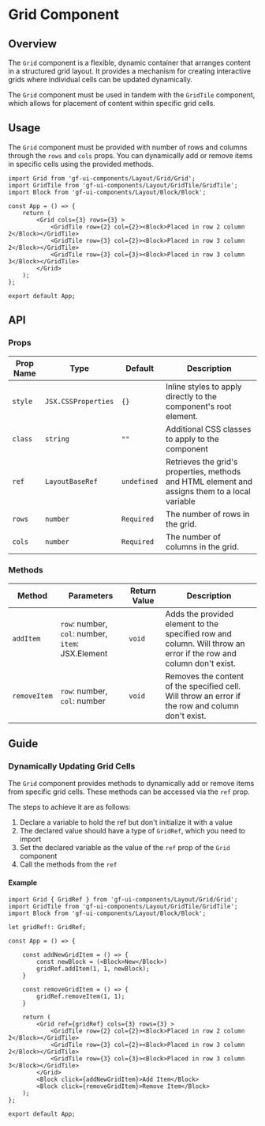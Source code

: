 # Grid Component

## Overview

The `Grid` component is a flexible, dynamic container that arranges content in a structured grid layout. It provides a mechanism for creating interactive grids where individual cells can be updated dynamically.

The `Grid` component must be used in tandem with the `GridTile` component, which allows for placement of content within specific grid cells.

## Usage 

The `Grid` component must be provided with number of rows and columns through the `rows` and `cols` props. You can dynamically add or remove items in specific cells using the provided methods.

```tsx
import Grid from 'gf-ui-components/Layout/Grid/Grid';
import GridTile from 'gf-ui-components/Layout/GridTile/GridTile';
import Block from 'gf-ui-components/Layout/Block/Block';

const App = () => {
    return (
        <Grid cols={3} rows={3} >
            <GridTile row={2} col={2}><Block>Placed in row 2 column 2</Block></GridTile>
            <GridTile row={3} col={2}><Block>Placed in row 3 column 2</Block></GridTile>
            <GridTile row={3} col={3}><Block>Placed in row 3 column 3</Block></GridTile>
        </Grid>
    );
};

export default App;
```

## API

### Props
|Prop Name |Type |Default | Description |
|---|---|---|---|
| `style` | `JSX.CSSProperties` | `{}` | Inline styles to apply directly to the component's root element. |
| `class` | `string` | `""` | Additional CSS classes to apply to the component |
| `ref` | `LayoutBaseRef` | `undefined` | Retrieves the grid's properties, methods and HTML element and assigns them to a local variable |
| `rows` | `number` | `Required` | The number of rows in the grid. |
| `cols` | `number` | `Required` | The number of columns  in the grid. |

### Methods
|Method |Parameters |Return Value |Description |
|---|---|---|---|
| `addItem` | `row`: number, `col`: number, `item`: JSX.Element | `void` | Adds the provided element to the specified row and column. Will throw an error if the row and column don't exist. |
| `removeItem` | `row`: number, `col`: number | `void` | Removes the content of the specified cell. Will throw an error if the row and column don't exist. |

## Guide

### Dynamically Updating Grid Cells

The `Grid` component provides methods to dynamically add or remove items from specific grid cells. These methods can be accessed via the `ref` prop. 

The steps to achieve it are as follows:

1. Declare a variable to hold the ref but don't initialize it with a value
2. The declared value should have a type of `GridRef`, which you need to import
3. Set the declared variable as the value of the `ref` prop of the `Grid` component
4. Call the methods from the `ref`

#### Example
```tsx
import Grid { GridRef } from 'gf-ui-components/Layout/Grid/Grid';
import GridTile from 'gf-ui-components/Layout/GridTile/GridTile';
import Block from 'gf-ui-components/Layout/Block/Block';

let gridRef!: GridRef;

const App = () => {

    const addNewGridItem = () => {
        const newBlock = (<Block>New</Block>)
        gridRef.addItem(1, 1, newBlock);
    }

    const removeGridItem = () => {
        gridRef.removeItem(1, 1);
    }

    return (
        <Grid ref={gridRef} cols={3} rows={3} >
            <GridTile row={2} col={2}><Block>Placed in row 2 column 2</Block></GridTile>
            <GridTile row={3} col={2}><Block>Placed in row 3 column 2</Block></GridTile>
            <GridTile row={3} col={3}><Block>Placed in row 3 column 3</Block></GridTile>
        </Grid>
        <Block click={addNewGridItem}>Add Item</Block>
        <Block click={removeGridItem}>Remove Item</Block>
    );
};

export default App;
```